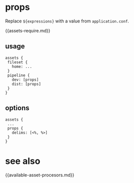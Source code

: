 # props

Replace ```${expressions}``` with a value from ```application.conf```.

{{assets-require.md}}

## usage

```
assets {
 fileset {
   home: ...
 }
 pipeline {
   dev: [props]
   dist: [props]
 }
}
```

## options

```
assets {
 ...
 props {
   delims: [<%, %>]
 }
}
```

# see also

{{available-asset-procesors.md}}

